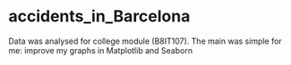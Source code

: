 # accidents_in_Barcelona
Data was analysed for college module (B8IT107). The main was simple for me: improve my graphs in Matplotlib and Seaborn
